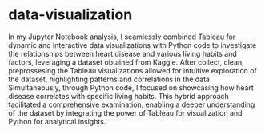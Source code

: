 # data-visualization 
In my Jupyter Notebook analysis, I seamlessly combined Tableau for dynamic and interactive data visualizations with Python code to investigate the relationships between heart disease and various living habits and factors, leveraging a dataset obtained from Kaggle. After collect, clean, preprossesing the Tableau visualizations allowed for intuitive exploration of the dataset, highlighting patterns and correlations in the data. Simultaneously, through Python code, I focused on showcasing how heart disease correlates with specific living habits. This hybrid approach facilitated a comprehensive examination, enabling a deeper understanding of the dataset by integrating the power of Tableau for visualization and Python for analytical insights.





